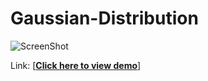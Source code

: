 # Gaussian-Distribution 

![ScreenShot](https://raw.github.com/wangx6/Gaussian-Distribution/master/assets/img/screenshot.jpg)

Link:
[<strong><a href="https://rawgit.com/wangx6/Gaussian-Distribution/master/index.html">Click here to view demo</a></strong>]
